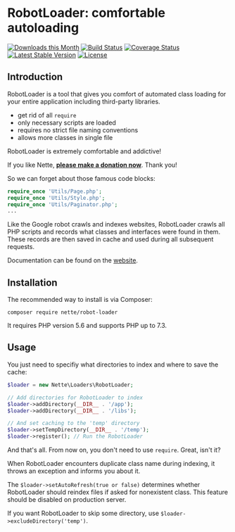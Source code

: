 RobotLoader: comfortable autoloading
====================================

[![Downloads this Month](https://img.shields.io/packagist/dm/nette/robot-loader.svg)](https://packagist.org/packages/nette/robot-loader)
[![Build Status](https://travis-ci.org/nette/robot-loader.svg?branch=master)](https://travis-ci.org/nette/robot-loader)
[![Coverage Status](https://coveralls.io/repos/github/nette/robot-loader/badge.svg?branch=master)](https://coveralls.io/github/nette/robot-loader?branch=master)
[![Latest Stable Version](https://poser.pugx.org/nette/robot-loader/v/stable)](https://github.com/nette/robot-loader/releases)
[![License](https://img.shields.io/badge/license-New%20BSD-blue.svg)](https://github.com/nette/robot-loader/blob/master/license.md)


Introduction
------------

RobotLoader is a tool that gives you comfort of automated class loading for your entire application including third-party libraries.

- get rid of all `require`
- only necessary scripts are loaded
- requires no strict file naming conventions
- allows more classes in single file

RobotLoader is extremely comfortable and addictive!

If you like Nette, **[please make a donation now](https://nette.org/donate)**. Thank you!

So we can forget about those famous code blocks:

```php
require_once 'Utils/Page.php';
require_once 'Utils/Style.php';
require_once 'Utils/Paginator.php';
...
```

Like the Google robot crawls and indexes websites, RobotLoader crawls all PHP scripts and records what classes and interfaces were found in them.
These records are then saved in cache and used during all subsequent requests.

Documentation can be found on the [website](https://doc.nette.org/robotloader).


Installation
------------

The recommended way to install is via Composer:

```
composer require nette/robot-loader
```

It requires PHP version 5.6 and supports PHP up to 7.3.


Usage
-----

You just need to specifiy what directories to index and where to save the cache:

```php
$loader = new Nette\Loaders\RobotLoader;

// Add directories for RobotLoader to index
$loader->addDirectory(__DIR__ . '/app');
$loader->addDirectory(__DIR__ . '/libs');

// And set caching to the 'temp' directory
$loader->setTempDirectory(__DIR__ . '/temp');
$loader->register(); // Run the RobotLoader
```

And that's all. From now on, you don't need to use `require`. Great, isn't it?

When RobotLoader encounters duplicate class name during indexing, it throws an exception and informs you about it.

The `$loader->setAutoRefresh(true or false)` determines whether RobotLoader should reindex files if asked for nonexistent class.
This feature should be disabled on production server.

If you want RobotLoader to skip some directory, use `$loader->excludeDirectory('temp')`.
